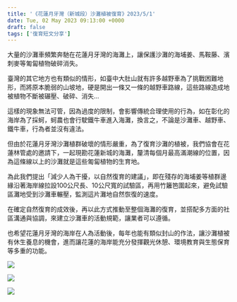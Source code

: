 ```yaml
---
title: '《花蓮月牙灣（新城段）沙灘植被復育》2023/5/1'
date: Tue, 02 May 2023 09:13:00 +0000
draft: false
tags: ['復育短文分享']
---
```


大量的沙灘車頻繁奔馳在花蓮月牙灣的海灘上，讓保護沙灘的海埔姜、馬鞍藤、濱刺麥等匍匐植物破碎消失。

臺灣的其它地方也有類似的情形，如臺中大肚山就有許多越野車為了挑戰困難地形，而將原本脆弱的山坡地，硬是開出一條又一條的越野車路線，這些路線造成地被植物不斷被碾壓、破碎、消失…

這樣的現象無法可管，因為過度的限制，會影響傳統合理使用的行為，如在彰化的海岸為了採蚵，蚵農也會行駛鐵牛車進入海灘，換言之，不論是沙灘車、越野車、鐵牛車，行為者並沒有違法。

但由於花蓮月牙灣沙灘植群破壞的情形嚴重，為了復育沙灘的植被，我們協會在花蓮林管處的邀請下，一起現勘花蓮新城的海灘，釐清每個月最高滿潮線的位置，因為這條線以上的沙灘就是這些匍匐植物的生育地。

為此我們提出「減少人為干擾，以自然復育的建議」，即在殘存的海埔姜等植群邊緣沿著海岸線拉設100公尺長、10公尺寬的試驗區，再用竹籬笆圍起來，避免試驗區灘地受到沙灘車輾壓，監測這片灘地自然恢復的速度。

在確定自然復育的成效後，再以此方式推動至整個海灘的復育，並搭配多方面的社區溝通與協調，來建立沙灘車的活動規範，讓業者可以遵循。

也希望花蓮月牙灣的海岸在人為活動後，每年也能有類似封山的作法，讓沙灘植被有休生養息的機會，進而讓花蓮的海岸能充分發揮觀光休憩、環境教育與生態保育等多重的功能。

![](https://www.reforestation.tw/wp-content/uploads/2023/11/0502A-1.jpg)

![](https://www.reforestation.tw/wp-content/uploads/2023/11/0502A-2.jpg)

![](https://www.reforestation.tw/wp-content/uploads/2023/11/0502A-3-577x1024.jpg)